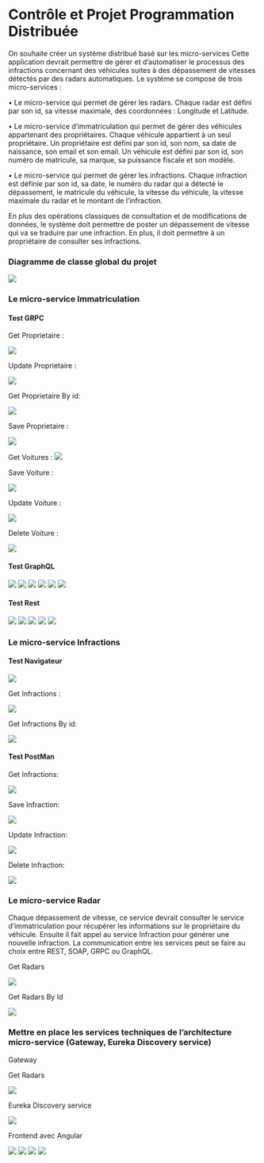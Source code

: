 <H1>Contrôle et Projet Programmation Distribuée </H1>
<p>
On souhaite créer un système distribué basé sur les micro-services Cette application devrait
permettre de gérer et d’automatiser le processus des infractions concernant des véhicules
suites à des dépassement de vitesses détectés par des radars automatiques. 
Le système se compose de trois micro-services :
</p>
<p>
  • Le micro-service qui permet de gérer les radars. Chaque radar est défini par son id, sa
   vitesse maximale, des coordonnées : Longitude et Latitude.
</p>
<p>
  • Le micro-service d’immatriculation qui permet de gérer des véhicules appartenant des
   propriétaires. Chaque véhicule appartient à un seul propriétaire. Un propriétaire est
   défini par son id, son nom, sa date de naissance, son email et son email. Un véhicule
   est défini par son id, son numéro de matricule, sa marque, sa puissance fiscale et son modèle.
</p>
<p>
  • Le micro-service qui permet de gérer les infractions. Chaque infraction est définie par
  son id, sa date, le numéro du radar qui a détecté le dépassement, le matricule du
  véhicule, la vitesse du véhicule, la vitesse maximale du radar et le montant de l’infraction.
</p>
<p>
En plus des opérations classiques de consultation et de modifications de données, le système
doit permettre de poster un dépassement de vitesse qui va se traduire par une infraction. En
plus, il doit permettre à un propriétaire de consulter ses infractions.
</p>

<H3>Diagramme de classe global du projet</H3>

<img src="CAPTURES/classe.png">

<H3>Le micro-service Immatriculation</H3>


<h4>Test GRPC</h4>

Get Proprietaire :

<img src="CAPTURES/13.png">

Update Proprietaire : 

 <img src="CAPTURES/12.png">
 
Get Proprietaire By id:

  <img src="CAPTURES/14.png"> 
  
Save Proprietaire :

  <img src="CAPTURES/15.png"> 
  
Get Voitures :
 <img src="CAPTURES/16.png"> 
 
Save Voiture :
 
 <img src="CAPTURES/17.png"> 
 
 Update Voiture :
  
 <img src="CAPTURES/18.png"> 
 
Delete Voiture :
 
 <img src="CAPTURES/19.png"> 

<h4>Test GraphQL </h4>

<img src="CAPTURES/1.png">

<img src="CAPTURES/2.png">

<img src="CAPTURES/3.png">

<img src="CAPTURES/4.png">

<img src="CAPTURES/5.png">

<img src="CAPTURES/6.png">

<h4>Test Rest </h4>

<img src="CAPTURES/7.png">

<img src="CAPTURES/8.png">

<img src="CAPTURES/9.png">

<img src="CAPTURES/10.png">

<img src="CAPTURES/11.png">


<H3>Le micro-service Infractions</H3>

<h4>Test Navigateur </h4>

<img src="CAPTURES/20.png">

Get Infractions :

<img src="CAPTURES/21.png">

Get Infractions By id:

<img src="CAPTURES/22.png">

<h4>Test PostMan </h4>

Get Infractions:

<img src="CAPTURES/23.png">

Save Infraction:

<img src="CAPTURES/24.png">

Update Infraction:

<img src="CAPTURES/25.png">

Delete Infraction:

<img src="CAPTURES/26.png">

<H3>Le micro-service Radar</H3>

<p> Chaque dépassement de vitesse, ce service
devrait consulter le service d’immatriculation pour récupérer les informations sur le
propriétaire du véhicule. Ensuite il fait appel au service Infraction pour générer une
nouvelle infraction. La communication entre les services peut se faire au choix entre
REST, SOAP, GRPC ou GraphQL.</p>

Get Radars

<img src="CAPTURES/27.png">

Get Radars By Id

<img src="CAPTURES/28.png">

<H3>Mettre en place les services techniques de l’architecture micro-service (Gateway,
Eureka Discovery service)</H3>

Gateway 
 
 Get Radars

<img src="CAPTURES/34.png">

Eureka Discovery service

<img src="CAPTURES/33.png">

Frontend avec Angular
 
<img src="CAPTURES/29.png">

<img src="CAPTURES/30.png">
 
<img src="CAPTURES/31.png">
  
<img src="CAPTURES/32.png">









  
  
 




